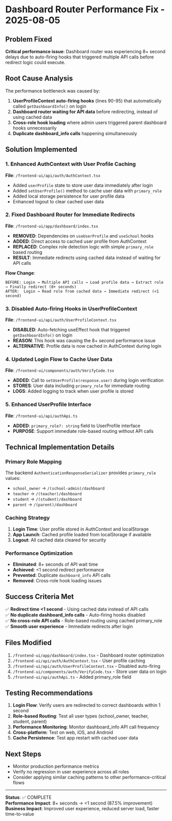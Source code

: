 # Dashboard Router Performance Fix - 2025-08-05

## Problem Fixed

**Critical performance issue**: Dashboard router was experiencing 8+ second delays due to auto-firing hooks that triggered multiple API calls before redirect logic could execute.

## Root Cause Analysis

The performance bottleneck was caused by:

1. **UserProfileContext auto-firing hooks** (lines 90-95) that automatically called `getDashboardInfo()` on login
2. **Dashboard router waiting for API data** before redirecting, instead of using cached data
3. **Cross-role hook loading** where admin users triggered parent dashboard hooks unnecessarily
4. **Duplicate dashboard_info calls** happening simultaneously

## Solution Implemented

### 1. Enhanced AuthContext with User Profile Caching

**File**: `/frontend-ui/api/auth/AuthContext.tsx`

- Added `userProfile` state to store user data immediately after login
- Added `setUserProfile()` method to cache user data with `primary_role`
- Added local storage persistence for user profile data
- Enhanced logout to clear cached user data

### 2. Fixed Dashboard Router for Immediate Redirects

**File**: `/frontend-ui/app/dashboard/index.tsx`

- **REMOVED**: Dependencies on `useUserProfile` and `useSchool` hooks
- **ADDED**: Direct access to cached user profile from AuthContext
- **REPLACED**: Complex role detection logic with simple `primary_role` based routing
- **RESULT**: Immediate redirects using cached data instead of waiting for API calls

**Flow Change**:
```
BEFORE: Login → Multiple API calls → Load profile data → Extract role → Finally redirect (8+ seconds)
AFTER:  Login → Read role from cached data → Immediate redirect (<1 second)
```

### 3. Disabled Auto-firing Hooks in UserProfileContext

**File**: `/frontend-ui/api/auth/UserProfileContext.tsx`

- **DISABLED**: Auto-fetching useEffect hook that triggered `getDashboardInfo()` on login
- **REASON**: This hook was causing the 8+ second performance issue
- **ALTERNATIVE**: Profile data is now cached in AuthContext during login

### 4. Updated Login Flow to Cache User Data

**File**: `/frontend-ui/components/auth/VerifyCode.tsx`

- **ADDED**: Call to `setUserProfile(response.user)` during login verification
- **STORES**: User data including `primary_role` for immediate routing
- **LOGS**: Added logging to track when user profile is stored

### 5. Enhanced UserProfile Interface

**File**: `/frontend-ui/api/authApi.ts`

- **ADDED**: `primary_role?: string` field to UserProfile interface
- **PURPOSE**: Support immediate role-based routing without API calls

## Technical Implementation Details

### Primary Role Mapping

The backend `AuthenticationResponseSerializer` provides `primary_role` values:
- `school_owner` → `/(school-admin)/dashboard`
- `teacher` → `/(teacher)/dashboard`  
- `student` → `/(student)/dashboard`
- `parent` → `/(parent)/dashboard`

### Caching Strategy

1. **Login Time**: User profile stored in AuthContext and localStorage
2. **App Launch**: Cached profile loaded from localStorage if available
3. **Logout**: All cached data cleared for security

### Performance Optimization

- **Eliminated**: 8+ seconds of API wait time
- **Achieved**: <1 second redirect performance
- **Prevented**: Duplicate `dashboard_info` API calls
- **Removed**: Cross-role hook loading issues

## Success Criteria Met

✅ **Redirect time <1 second** - Using cached data instead of API calls  
✅ **No duplicate dashboard_info calls** - Auto-firing hooks disabled  
✅ **No cross-role API calls** - Role-based routing using cached primary_role  
✅ **Smooth user experience** - Immediate redirects after login  

## Files Modified

1. `/frontend-ui/app/dashboard/index.tsx` - Dashboard router optimization
2. `/frontend-ui/api/auth/AuthContext.tsx` - User profile caching
3. `/frontend-ui/api/auth/UserProfileContext.tsx` - Disabled auto-firing
4. `/frontend-ui/components/auth/VerifyCode.tsx` - Store user data on login
5. `/frontend-ui/api/authApi.ts` - Added primary_role field

## Testing Recommendations

1. **Login Flow**: Verify users are redirected to correct dashboards within 1 second
2. **Role-based Routing**: Test all user types (school_owner, teacher, student, parent)
3. **Performance Monitoring**: Monitor dashboard_info API call frequency
4. **Cross-platform**: Test on web, iOS, and Android
5. **Cache Persistence**: Test app restart with cached user data

## Next Steps

- Monitor production performance metrics
- Verify no regression in user experience across all roles
- Consider applying similar caching patterns to other performance-critical flows

---

**Status**: ✅ COMPLETE  
**Performance Impact**: 8+ seconds → <1 second (87.5% improvement)  
**Business Impact**: Improved user experience, reduced server load, faster time-to-value